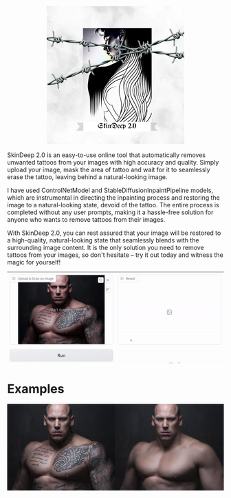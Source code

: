 
<p align="center"><img src="https://github.com/vijishmadhavan/SkinDeep/blob/SkinDeep-2.0/examples/SkinDeep%202.0%20(Phone).png"/></p>


SkinDeep 2.0 is an easy-to-use online tool that automatically removes unwanted tattoos from your images with high accuracy and quality. Simply upload your image, mask the area of tattoo and wait for it to seamlessly erase the tattoo, leaving behind a natural-looking image.

I have used ControlNetModel and StableDiffusionInpaintPipeline models, which are instrumental in directing the inpainting process and restoring the image to a natural-looking state, devoid of the tattoo. The entire process is completed without any user prompts, making it a hassle-free solution for anyone who wants to remove tattoos from their images.

With SkinDeep 2.0, you can rest assured that your image will be restored to a high-quality, natural-looking state that seamlessly blends with the surrounding image content. It is the only solution you need to remove tattoos from your images, so don't hesitate – try it out today and witness the magic for yourself!

<p align="center"><img src="https://github.com/vijishmadhavan/SkinDeep/blob/SkinDeep-2.0/examples/ezgif-2-ad0cc1dc20.gif"/></p>


# Examples


<p align="center"><img src="https://github.com/vijishmadhavan/SkinDeep/blob/SkinDeep-2.0/examples/imgonline-com-ua-twotoone-g4Fh9fq1nc9Z0V.jpg"/></p>
